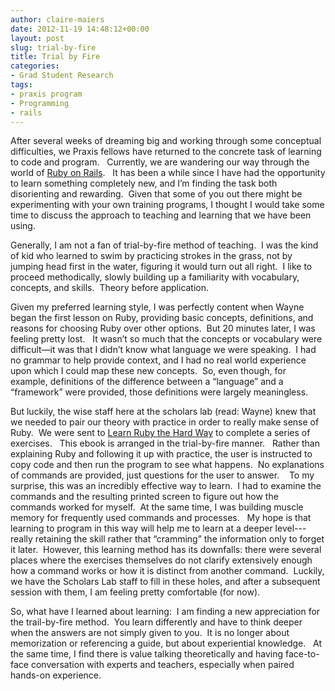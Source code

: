 ```yaml
---
author: claire-maiers
date: 2012-11-19 14:48:12+00:00
layout: post
slug: trial-by-fire
title: Trial by Fire
categories:
- Grad Student Research
tags:
- praxis program
- Programming
- rails
---
```


After several weeks of dreaming big and working through some conceptual difficulties, we Praxis fellows have returned to the concrete task of learning to code and program.   Currently, we are wandering our way through the world of [Ruby on Rails](http://rubyonrails.org/).   It has been a while since I have had the opportunity to learn something completely new, and I’m finding the task both disorienting and rewarding.  Given that some of you out there might be experimenting with your own training programs, I thought I would take some time to discuss the approach to teaching and learning that we have been using.

Generally, I am not a fan of trial-by-fire method of teaching.  I was the kind of kid who learned to swim by practicing strokes in the grass, not by jumping head first in the water, figuring it would turn out all right.  I like to proceed methodically, slowly building up a familiarity with vocabulary, concepts, and skills.  Theory before application.

Given my preferred learning style, I was perfectly content when Wayne began the first lesson on Ruby, providing basic concepts, definitions, and reasons for choosing Ruby over other options.  But 20 minutes later, I was feeling pretty lost.   It wasn’t so much that the concepts or vocabulary were difficult—it was that I didn’t know what language we were speaking.  I had no grammar to help provide context, and I had no real world experience upon which I could map these new concepts.  So, even though, for example, definitions of the difference between a “language” and a “framework” were provided, those definitions were largely meaningless.

But luckily, the wise staff here at the scholars lab (read: Wayne) knew that we needed to pair our theory with practice in order to really make sense of Ruby.  We were sent to [Learn Ruby the Hard Way](http://ruby.learncodethehardway.org/) to complete a series of exercises.   This ebook is arranged in the trial-by-fire manner.   Rather than explaining Ruby and following it up with practice, the user is instructed to copy code and then run the program to see what happens.  No explanations of commands are provided, just questions for the user to answer.    To my surprise, this was an incredibly effective way to learn.  I had to examine the commands and the resulting printed screen to figure out how the commands worked for myself.  At the same time, I was building muscle memory for frequently used commands and processes.   My hope is that learning to program in this way will help me to learn at a deeper level---really retaining the skill rather that “cramming” the information only to forget it later.  However, this learning method has its downfalls: there were several places where the exercises themselves do not clarify extensively enough how a command works or how it is distinct from another command.  Luckily, we have the Scholars Lab staff to fill in these holes, and after a subsequent session with them, I am feeling pretty comfortable (for now).

So, what have I learned about learning:  I am finding a new appreciation for the trail-by-fire method.  You learn differently and have to think deeper when the answers are not simply given to you.  It is no longer about memorization or referencing a guide, but about experiential knowledge.   At the same time, I find there is value talking theoretically and having face-to-face conversation with experts and teachers, especially when paired hands-on experience.
